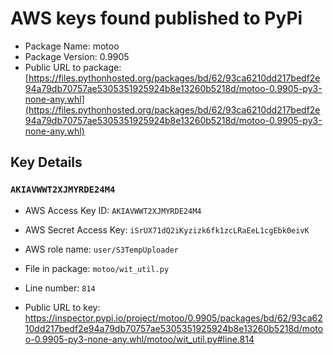 # AWS keys found published to PyPi

* Package Name: motoo
* Package Version: 0.9905
* Public URL to package: [https://files.pythonhosted.org/packages/bd/62/93ca6210dd217bedf2e94a79db70757ae5305351925924b8e13260b5218d/motoo-0.9905-py3-none-any.whl](https://files.pythonhosted.org/packages/bd/62/93ca6210dd217bedf2e94a79db70757ae5305351925924b8e13260b5218d/motoo-0.9905-py3-none-any.whl)

## Key Details

### `AKIAVWWT2XJMYRDE24M4`

* AWS Access Key ID: `AKIAVWWT2XJMYRDE24M4`
* AWS Secret Access Key: `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` 
* AWS role name: `user/S3TempUploader`
* File in package: `motoo/wit_util.py`
* Line number: `814`

* Public URL to key: https://inspector.pypi.io/project/motoo/0.9905/packages/bd/62/93ca6210dd217bedf2e94a79db70757ae5305351925924b8e13260b5218d/motoo-0.9905-py3-none-any.whl/motoo/wit_util.py#line.814


